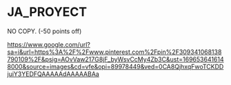 # JA_PROYECT
NO COPY. (-50 points off)

https://www.google.com/url?sa=i&url=https%3A%2F%2Fwww.pinterest.com%2Fpin%2F309341068138790109%2F&psig=AOvVaw217G8jF_byWsvCcMy4Zb3C&ust=1696536416148000&source=images&cd=vfe&opi=89978449&ved=0CA8QjhxqFwoTCKDDjuiY3YEDFQAAAAAdAAAAABAa
